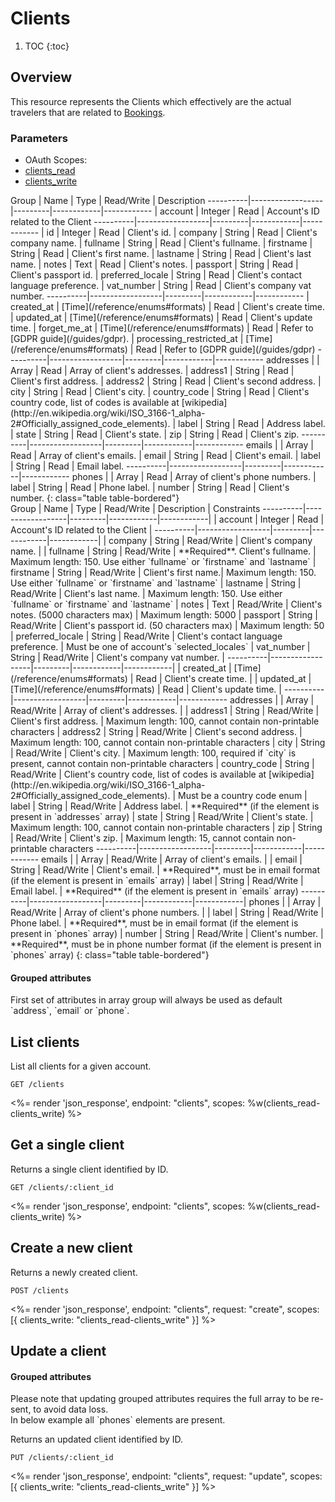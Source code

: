 # Clients

1. TOC
{:toc}

## Overview

This resource represents the Clients which effectively are the actual travelers that are related to [Bookings](/reference/endpoints/bookings/). 

### Parameters
<ul class="nav nav-pills" role="tablist">
  <li class="disabled"><a>OAuth Scopes:</a></li>
  <li class="active"><a href="#clients_read" role="tab" data-toggle="pill">clients_read</a></li>
  <li><a href="#clients_write" role="tab" data-toggle="pill">clients_write</a></li>
</ul>
<div class="tab-content" markdown="1">
  <div class="tab-pane active" id="clients_read" markdown="1">
Group     | Name             | Type    | Read/Write | Description
----------|------------------|---------|------------|------------
          | account          | Integer | Read       | Account's ID related to the Client
----------|------------------|---------|------------|------------
          | id               | Integer | Read       | Client's id.
          | company          | String  | Read       | Client's company name.
          | fullname         | String  | Read       | Client's fullname.
          | firstname        | String  | Read       | Client's first name.
          | lastname         | String  | Read       | Client's last name.
          | notes            | Text    | Read       | Client's notes.
          | passport         | String  | Read       | Client's passport id.
          | preferred_locale | String  | Read       | Client's contact language preference.
          | vat_number       | String  | Read       | Client's company vat number.
----------|------------------|---------|------------|------------
          | created_at               | [Time](/reference/enums#formats) | Read       | Client's create time.
          | updated_at               | [Time](/reference/enums#formats) | Read       | Client's update time.
          | forget_me_at             | [Time](/reference/enums#formats) | Read       | Refer to [GDPR guide](/guides/gdpr).
          | processing_restricted_at | [Time](/reference/enums#formats) | Read       | Refer to [GDPR guide](/guides/gdpr)
----------|------------------|---------|------------|------------
addresses |                  | Array   | Read       | Array of client's addresses.
          | address1         | String  | Read       | Client's first address.
          | address2         | String  | Read       | Client's second address.
          | city             | String  | Read       | Client's city.
          | country_code     | String  | Read       | Client's country code, list of codes is available at [wikipedia](http://en.wikipedia.org/wiki/ISO_3166-1_alpha-2#Officially_assigned_code_elements).
          | label            | String  | Read       | Address label.
          | state            | String  | Read       | Client's state.
          | zip              | String  | Read       | Client's zip.
----------|------------------|---------|------------|------------
emails    |                  | Array   | Read       | Array of client's emails.
          | email            | String  | Read       | Client's email.
          | label            | String  | Read       | Email label.
----------|------------------|---------|------------|------------
phones    |                  | Array   | Read       | Array of client's phone numbers.
          | label            | String  | Read       | Phone label.
          | number           | String  | Read       | Client's number.
{: class="table table-bordered"}
  </div>
  <div class="tab-pane" id="clients_write" markdown="1">
Group     | Name             | Type    | Read/Write | Description | Constraints
----------|------------------|---------|------------|------------|
          | account          | Integer | Read       | Account's ID related to the Client |
----------|------------------|---------|------------|------------|
          | company          | String  | Read/Write | Client's company name. | 
          | fullname         | String  | Read/Write | **Required**. Client's fullname. | Maximum length: 150. Use either `fullname` or `firstname` and `lastname`
          | firstname        | String  | Read/Write | Client's first name.| Maximum length: 150. Use either `fullname` or `firstname` and `lastname`
          | lastname         | String  | Read/Write | Client's last name. | Maximum length: 150. Use either `fullname` or `firstname` and `lastname`
          | notes            | Text    | Read/Write | Client's notes. (5000 characters max) | Maximum length: 5000
          | passport         | String  | Read/Write | Client's passport id. (50 characters max) | Maximum length: 50
          | preferred_locale | String  | Read/Write | Client's contact language preference. | Must be one of account's `selected_locales`
          | vat_number       | String  | Read/Write | Client's company vat number. |
----------|------------------|---------|------------|------------|
          | created_at       | [Time](/reference/enums#formats) | Read       | Client's create time. |
          | updated_at       | [Time](/reference/enums#formats) | Read       | Client's update time. |
----------|------------------|---------|------------|------------
addresses |                  | Array   | Read/Write | Array of client's addresses. |
          | address1         | String  | Read/Write | Client's first address. | Maximum length: 100, cannot contain non-printable characters
          | address2         | String  | Read/Write | Client's second address. | Maximum length: 100, cannot contain non-printable characters
          | city             | String  | Read/Write | Client's city. | Maximum length: 100, required if `city` is present, cannot contain non-printable characters
          | country_code     | String  | Read/Write | Client's country code, list of codes is available at [wikipedia](http://en.wikipedia.org/wiki/ISO_3166-1_alpha-2#Officially_assigned_code_elements). | Must be a country code enum
          | label            | String  | Read/Write | Address label. |  **Required** (if the element is present in `addresses` array)
          | state            | String  | Read/Write | Client's state. | Maximum length: 100, cannot contain non-printable characters
          | zip              | String  | Read/Write | Client's zip. | Maximum length: 15, cannot contain non-printable characters
----------|------------------|---------|------------|------------
emails    |                  | Array   | Read/Write | Array of client's emails. | 
          | email            | String  | Read/Write | Client's email. | **Required**, must be in email format (if the element is present in `emails` array)
          | label            | String  | Read/Write | Email label. | **Required** (if the element is present in `emails` array)
----------|------------------|---------|------------|------------|
phones    |                  | Array   | Read/Write | Array of client's phone numbers. |
          | label            | String  | Read/Write | Phone label. | **Required**, must be in email format (if the element is present in `phones` array)
          | number           | String  | Read/Write | Client's number. | **Required**, must be in phone number format (if the element is present in `phones` array)
{: class="table table-bordered"}
  </div>
</div>


<div class="callout callout-info" markdown="1">
  <h4>Grouped attributes</h4>
  First set of attributes in array group will always be used as default `address`, `email` or `phone`.
</div>

## List clients

List all clients for a given account.

~~~
GET /clients
~~~

<%= render 'json_response', endpoint: "clients", scopes: %w(clients_read-clients_write) %>

## Get a single client

Returns a single client identified by ID.

~~~
GET /clients/:client_id
~~~

<%= render 'json_response', endpoint: "clients", scopes: %w(clients_read-clients_write) %>

## Create a new client

Returns a newly created client.

~~~~
POST /clients
~~~~

<%= render 'json_response', endpoint: "clients", request: "create",
  scopes: [{ clients_write: "clients_read-clients_write" }] %>

## Update a client

<div class="callout callout-warning" markdown="1">
  <h4>Grouped attributes</h4>
  Please note that updating grouped attributes requires the full array to be re-sent, to avoid data loss.<br>
  In below example all `phones` elements are present.
</div>

Returns an updated client identified by ID.

~~~
PUT /clients/:client_id
~~~

<%= render 'json_response', endpoint: "clients", request: "update",
  scopes: [{ clients_write: "clients_read-clients_write" }] %>
